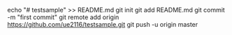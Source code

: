echo "# testsample" >> README.md
git init
git add README.md
git commit -m "first commit"
git remote add origin https://github.com/ue2116/testsample.git
git push -u origin master
